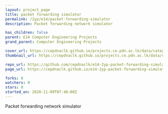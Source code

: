 ```yaml
---
layout: project_page
title: packet forwarding simulator
permalink: /2yp/e14/packet-forwarding-simulator
description: Packet forwarding network simulator

has_children: false
parent: E14 Computer Engineering Projects
grand_parent: Computer Engineering Projects

cover_url: https://cepdnaclk.github.io/projects.ce.pdn.ac.lk/data/categories/2yp/cover_page.jpg
thumbnail_url: https://cepdnaclk.github.io/projects.ce.pdn.ac.lk/data/categories/2yp/thumbnail.jpg

repo_url: https://github.com/cepdnaclk/e14-2yp-packet-forwarding-simulator
page_url: https://cepdnaclk.github.io/e14-2yp-packet-forwarding-simulator

forks: 0
watchers: 0
stars: 0
started_on: 2020-11-09T07:48:00Z
---
```

Packet forwarding network simulator

